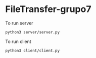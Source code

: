 # FileTransfer-grupo7

To run server

    python3 server/server.py

To run client 

    python3 client/client.py
